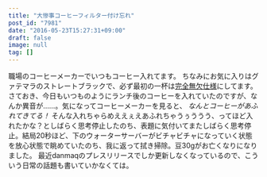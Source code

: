 ```yaml
---
title: "大惨事コーヒーフィルター付け忘れ"
post_id: "7981"
date: "2016-05-23T15:27:31+09:00"
draft: false
image: null
tag: []
---
```



職場のコーヒーメーカーでいつもコーヒー入れてます。 ちなみにお気に入りはグァテマラのストレートブラックで、必ず最初の一杯は[完全無欠仕様](http://www.amazon.co.jp/gp/product/B015S5545W/ref=as_li_ss_tl?ie=UTF8&camp=247&creative=7399&creativeASIN=B015S5545W&linkCode=as2&tag=danmaq-22)にしてます。 さておき、今日もいつものようにランチ後のコーヒーを入れていたのですが、なんか異音が……。気になってコーヒーメーカーを見ると、 _なんとコーヒーがあふれてきてる！_ そんな入れちゃらめええぇえあふれちゃうぅううう、ってほど入れたかな？としばらく思考停止したのち、表題に気付いてまたしばらく思考停止。結局20秒ほど、下のウォーターサーバーがビチャビチャになっていく状態を放心状態で眺めていたのち、我に返って拭き掃除。豆30gがお亡くなりになりました。 最近danmaqのプレスリリースでしか更新しなくなっているので、こういう日常の話題も書いていかなくては。
